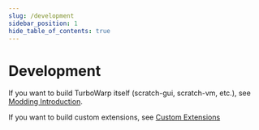 ```yaml
---
slug: /development
sidebar_position: 1
hide_table_of_contents: true
---
```


# Development

If you want to build TurboWarp itself (scratch-gui, scratch-vm, etc.), see [Modding Introduction](./getting-started.md).

If you want to build custom extensions, see [Custom Extensions](./extensions/introduction.md)
